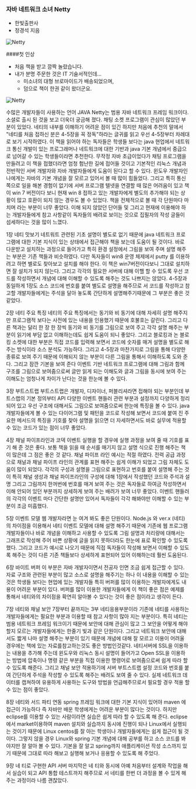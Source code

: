 ### 자바 네트워크 소녀 Netty
- 한빛출판사
- 정경석 지음

 ![Netty](https://github.com/DevStarSJ/Study/blob/master/Blog/Review/Books/image/small.hanbit.netty.02.jpg?raw=true)  

####첫 인상

- 처음 책을 받고 깜짝 놀랐습니다.
- 내가 분명 주문한 것은 IT 기술서적인데...
  - 미소녀의 대형 브로마이드가 배송되었으며,
   - 덤으로 책이 한권 같이 왔더군요.

![Netty](https://github.com/DevStarSJ/Study/blob/master/Blog/Review/Books/image/small.hanbit.netty.01.jpg?raw=true)  

수많은 개발자들이 사용하는 언어 JAVA
Netty는 범용 자바 네트워크 프레임 워크이다. 소셜로 출시 된 것을 보고 
더욱더 궁금해 졌다. 채팅 소켓 프로그램이 관심이 많았던 부분이 있었다. 
네티의 내부를 이해하기 어려운 점이 있긴 하지만 처음에 추천의 말에서 
"네티를 처음 접하신 분은 4-5장을 꼭 정독"하라는 글귀를 읽고 우선 
4-5장부터 차례대로 보기 시작하였다. 
이 책을 읽어야 하는 독자들은 학생들 보다는 java 현업에서 네트워크 통신
개발이 있는 프로그래머나 네트워크에 대한 기반과 java 기본 개념에서 
중급으로 넘어갈 수 있는 학생들이라면 추천한다. 무작정 자바 초급이었다가 
채팅 프로그램을 만들려고 이 책을 접했더라면 엄청 험난한 길에 접어들 것이고 
기본적인 리눅스 개념과 전반적인 서버 개발자와 자바 개발자들에게 도움이 된다고 
할 수 있다.  윈도우 개발자인 나에게는 자바의 기본 개념을 잘 모르고 있어서 
볼 때 많이 힘들었다. 그리고 특히 통신 쪽으로 일을 해본 경험이 없기에 서버
프로그램 텔넷을 연결할 때 많은 어려움이 있고 책이 win 7 버전이다 보니 현재 
win 8 접하고 있는 개발자에게 별도의 추가해야 되는 상황이 많고 호환이 되지 않는 
경우도 볼 수 있었다.  책을 전체적으로 볼 때 각 단원마다 마치며 라는 부분이 너무 좋았다. 이해 되지 않았던 단어들 및 그리고 현재에 이용해야 하는 개발자들에게 참고 사항같이 독자들의 배려로 보이는 것으로 집필자의 작성 글들이 섬세하다는 것을 많이 느꼈다. 

1장 네티 맛보기 
네트워트 관련된 기초 설명이 별도로 없기 때문에 java 네트워크 프로그램에 
대한 기본 지식이 있는 상태에서 접근해야 책을 보는데 도움이 될 것이다. 
바로 다운받고 설치하는 과정으로 들어가고 특히 환경 설정에서 그림을 보여 주며 
설명 해주는 부분은 기존 책들과 비슷하였다. 다만 독자들이 win8 운영 체제에서 
putty 를 이용하려고 하면 별로도 찾아보고 설치를 해야 한다. 이 책은 win7버전이다보니 그대로 설치하면 잘 설치가 되지 않는다. 그리고 각각의 필요한 서버에 대해 이핼 할 수 있도록 우선 코드를 작성하면서 개념에 대해 이해할 수 있도록 해주는 것도 나쁘지는 않았다. 
4-5장과 동일하게 1장도 소스 코드에 번호를 붙여 별도로 설명을 해주므로 서 
코드를 작성하고 참고할 개발자들에게는 주석을 달아 놓도록 간단하게 설명해주기때문에 그 부분은 좋은 것 같았다. 

2장 네티 주요 특징 
네티의 주요 특징에서는 동기와 비 동기에 대해 자세히 설명 해주지만 프로그램적 보다는 사전에 있는 내용을 인용했기 때문에 호불호는 갈린다. 그리고 다른 책과는 달리 한 장 한 장씩 동기와 비 동기를 그림으로 보여 주고 각각 설명 해주는 부분이 
읽기에 부담 없고 이해하는데도 쉽게 도움이 되니 좋았다. 그리고 블로킹과 논 블로킹 소켓에 대한 부분은 직접 코드를 입력해 보면서 코드에 숫자를 매겨 설명을 별도로 해주는 방식이라 소스 분석도 가능하다. 
그리고 4-5장과 마찬가지로 그림을 통해 다양한 종류로 보여 주기 때문에 이해되지 않는 부분이 다른 그림을 통해서 이해하도록 도와 준다. 
그리고 잠깐 기본을 보여 준다 이벤트 기반 네트워크 프로그램에 대해 그림과 함께 구조를 그림으로 보여줌으로써 글만 읽게 되는 이해도와 글과 그림을 동시에 보여 주는 이해도는 엄청나게 차이가 난다는 것을 한눈에 볼 수 있다. 

3장 부트스트랩 
부트스트랩은 개발자, 디자이너, 퍼블리셔라면 접해야 되는 부분인데 
부트스랩의 기본 정의부터 API 다양한 이벤트 핸들러 관련 부분과 설정까지 다양하게 정리되어 있고 우선 구조에 대해서도 그림으로 보여줌으로써 한눈에 특징을 볼 수 있다. 
 java 개발자들에게 볼 수 있는 다이어그램 및 패턴을 코드로 작성해 보면서 
코드에 붙여 진 주요한 메서드의 특징을 기호를 찾아 설명을 읽으면 더 자세하면서도 
바로 실무에 적용할 수 있는 코드가 있는 점이 너무 좋았다. 

4장 채널 파이프라인과 코덱
이벤트 실행을 할 경우에 실행 과정을 보여 줄 때 기호를 표기 해 준 것은 좋다. 
보통 책을 읽을 때 순서를 매기지 않고 설명 식으로 진행 해주는 책이 많은데 
그 점은 좋은 것 같다. 채널 파이프 라인 예시는 적절 하였다. 전력 공급 과정으로 
채널과 채널 파이프 라인의 관계를 표현 해주는 쉽게 이해가 되었고 그림 자체도 도움이 많이 되었다. 각각의 구성과 설명을 그림으로 표현하고 번호를 붙여 설명해 주는 것이 특히 채널 생성과 채널 파이프라인의 구성에 대해 1장에서 작성했던 코드와 주석과 설명 그리고 그림까지 한꺼번에 번호를 매겨 보여 주는 것은 독자들로 하여금 작성하면서 이해 안되어 있던 부분까지 상세하게 보여 주는 배려가 보여 너무 좋았다. 
이벤트 핸들러의 각각의 이벤트 마다 간단한 설명만 있어서 독자들이 각각 해봐야만 
이해할 수 있는 부분이 조금 미흡했다.  

5장 이벤트 모델 
 웹 개발자라면 눈 여겨 봐도 좋은 단원이다. Node.js 와 ver.x (네티) 의 차이점을 이용해서 네티 이벤트 모델에 대해 설명 해주기 때문에 기존에 웹 프로그램 개발자들이나 바로 개념을 이해하고 사용할 수 있도록 그림 설명과 처리량에 대해서는 그래프로 작성해 주어 바쁜 상황에 글을 읽지 못하더라도 한눈에 표로 확인할 수 있도록 했다. 그리고 코드가 예시로 나오기 때문에 직접 독자들이 작성해 보면서 이해할 수 있도록 해주는 것이 다른 기존 책들보다 상세하게 표현되어 있어 이해하는데 훨씬 도움된다.  

6장 바이트 버퍼
이 부분은 자바 개발자이면서 전공자 인면 조금 쉽게 접근할 수 있다. 
자료 구조와 관련된 부분이 많고 소스로 설명을 해주기는 하나 이 내용을 이해할 수 있는 것은 학생들 보다는 현업에 있는 개발자들 특히 버퍼를 많이 이용하는 개발자에게도 내용이 어려운 부분이 있다. 
버퍼를 많이 이용한 개발자들에게 이 책이 좋은 점은 예제를 통해서 네티와의 차이점을 확연히 알아볼 수 있다는 것이 좋은 점이라고 생각이 든다. 

7장 네티와 채널 보안 
7장부터 끝까지는 3부 네티응용부분이라 기존에 네티를 사용하는 개발자들에게는 
필요한 부분과 이용할 때 참고 사항이 많아 지는 부분이다. 특히 네티는 범용 네트워크 프레임 워크이기 때문에 보안에 대해 관심이 많고 그 보안을 어떻게 해야 할지 모르는 개발자들에게는 한줄기 빛과 같은 단원이다. 
그리고 네트워크 보안에 대해서도 짧게 나마 설명 해주는 부분이 있기 때문에 개념에 대해 잘 모르고 이용이 어려울 경우에는 책에 있는 자료를참고하는것도 좋은 방법인것같다. 
네티서버에 SSL을 이용하는 내용을 추가해 주는데 윈도우와 리눅스 동시 설명이 들어가고 Open SSL을 이용하는 방법에 압축이나 명령 같은 부분을 직접 이용한 명령어로 보여줌으로써 쉽게 따라 할 수 있도록 해준다. 
그리고 채널 보안 적용하기에 서버 부트스트랩 설정 코드와 번호를 붙여 간단하게 주석을 작성할 수 있도록 해주는 배려도 보여 줄 수 있다. 
실제 네트워크 데이터를 캡쳐하여 유용하게 사용하는 도구와 방법을 언급해주므로서 필요할 경우 적용 할 수 있는 점이 좋았다.

8장 네티와 서드 파티 연동 
spring 프레임 워크에 대한 기본 지식이 있어야 maven 에 접근이 가능하다 
즉 자바만 배운 학생에게는 어려운 부분이 많다는 것이다. 
하지만 eclipse를 이용할 수 있는 사람이라면 실습은 쉽게 따라 할 수 있도록
해 준다. eclipse에서 market이용하여 maven 설치와 실습까지 동시에 진행이 되나 
Linux에서 실행되는 것이기 때문에 Linux centos를 잘 아는 학생이나 개발자들에게는 쉽게 접근이 될 것이다. 그렇지 않을 경우 Linux와 spring 기본 개념에 대해 공부를 하고 소스 코드를 봐야지만 잘 알아 볼 수 있다. 
기본을 잘 알고 spring까지 애플리케이션 작성 소스까지 있기 때문에 그대로 따라 해보고 실행해 보거나 응용할 수 있도록 해 주었다. 

9장 네 티로 구현한 API 서버 
마지막은 네 티와 동시에 아예 처음부터 설계와 작업을 해서 실습이 되고 API 통합 테스트까지 해주므로 서 네티를 한번 더 과정을 볼 수 있게 해주는 과정이라
나름 괜찮았다. 



